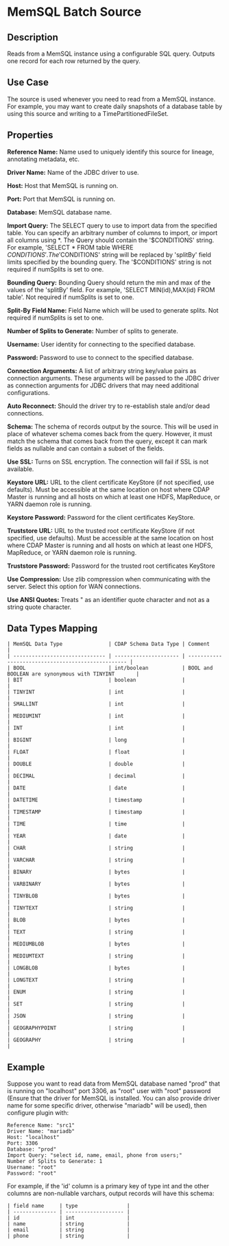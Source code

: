 # MemSQL Batch Source


Description
-----------
Reads from a MemSQL instance using a configurable SQL query.
Outputs one record for each row returned by the query.


Use Case
--------
The source is used whenever you need to read from a MemSQL instance. For example, you may want
to create daily snapshots of a database table by using this source and writing to
a TimePartitionedFileSet.


Properties
----------
**Reference Name:** Name used to uniquely identify this source for lineage, annotating metadata, etc.

**Driver Name:** Name of the JDBC driver to use.

**Host:** Host that MemSQL is running on.

**Port:** Port that MemSQL is running on.

**Database:** MemSQL database name.

**Import Query:** The SELECT query to use to import data from the specified table.
You can specify an arbitrary number of columns to import, or import all columns using \*. The Query should
contain the '$CONDITIONS' string. For example, 'SELECT * FROM table WHERE $CONDITIONS'.
The '$CONDITIONS' string will be replaced by 'splitBy' field limits specified by the bounding query.
The '$CONDITIONS' string is not required if numSplits is set to one.

**Bounding Query:** Bounding Query should return the min and max of the values of the 'splitBy' field.
For example, 'SELECT MIN(id),MAX(id) FROM table'. Not required if numSplits is set to one.

**Split-By Field Name:** Field Name which will be used to generate splits. Not required if numSplits is set to one.

**Number of Splits to Generate:** Number of splits to generate.

**Username:** User identity for connecting to the specified database.

**Password:** Password to use to connect to the specified database.

**Connection Arguments:** A list of arbitrary string key/value pairs as connection arguments. These arguments
will be passed to the JDBC driver as connection arguments for JDBC drivers that may need additional configurations.

**Auto Reconnect:** Should the driver try to re-establish stale and/or dead connections.

**Schema:** The schema of records output by the source. This will be used in place of whatever schema comes
back from the query. However, it must match the schema that comes back from the query,
except it can mark fields as nullable and can contain a subset of the fields.

**Use SSL:** Turns on SSL encryption. The connection will fail if SSL is not available.

**Keystore URL:** URL to the client certificate KeyStore (if not specified, use defaults). Must be accessible at the
same location on host where CDAP Master is running and all hosts on which at least one HDFS, MapReduce, or YARN daemon
role is running.

**Keystore Password:** Password for the client certificates KeyStore.

**Truststore URL:** URL to the trusted root certificate KeyStore (if not specified, use defaults). Must be accessible at
the same location on host where CDAP Master is running and all hosts on which at least one HDFS, MapReduce, or YARN
daemon role is running.

**Truststore Password:** Password for the trusted root certificates KeyStore

**Use Compression:** Use zlib compression when communicating with the server. Select this option for WAN
connections.

**Use ANSI Quotes:** Treats " as an identifier quote character and not as a string quote character.


Data Types Mapping
----------

    | MemSQL Data Type               | CDAP Schema Data Type | Comment                                            |
    | ------------------------------ | --------------------- | -------------------------------------------------- |
    | BOOL                           | int/boolean           | BOOL and BOOLEAN are synonymous with TINYINT       |
    | BIT                            | boolean               |                                                    |
    | TINYINT                        | int                   |                                                    |
    | SMALLINT                       | int                   |                                                    |
    | MEDIUMINT                      | int                   |                                                    |
    | INT                            | int                   |                                                    |
    | BIGINT                         | long                  |                                                    |
    | FLOAT                          | float                 |                                                    |
    | DOUBLE                         | double                |                                                    |
    | DECIMAL                        | decimal               |                                                    |
    | DATE                           | date                  |                                                    |
    | DATETIME                       | timestamp             |                                                    |
    | TIMESTAMP                      | timestamp             |                                                    |
    | TIME                           | time                  |                                                    |
    | YEAR                           | date                  |                                                    |
    | CHAR                           | string                |                                                    |
    | VARCHAR                        | string                |                                                    |
    | BINARY                         | bytes                 |                                                    |
    | VARBINARY                      | bytes                 |                                                    |
    | TINYBLOB                       | bytes                 |                                                    |
    | TINYTEXT                       | string                |                                                    |
    | BLOB                           | bytes                 |                                                    |
    | TEXT                           | string                |                                                    |
    | MEDIUMBLOB                     | bytes                 |                                                    |
    | MEDIUMTEXT                     | string                |                                                    |
    | LONGBLOB                       | bytes                 |                                                    |
    | LONGTEXT                       | string                |                                                    |
    | ENUM                           | string                |                                                    |
    | SET                            | string                |                                                    |
    | JSON                           | string                |                                                    |
    | GEOGRAPHYPOINT                 | string                |                                                    |
    | GEOGRAPHY                      | string                |                                                    |

Example
------
Suppose you want to read data from MemSQL database named "prod" that is running on "localhost" port 3306,
as "root" user with "root" password (Ensure that the driver for MemSQL is installed. You can also provide 
driver name for some specific driver, otherwise "mariadb" will be used),  then configure plugin with: 


```
Reference Name: "src1"
Driver Name: "mariadb"
Host: "localhost"
Port: 3306
Database: "prod"
Import Query: "select id, name, email, phone from users;"
Number of Splits to Generate: 1
Username: "root"
Password: "root"
```  

For example, if the 'id' column is a primary key of type int and the other columns are
non-nullable varchars, output records will have this schema:

    | field name     | type                |
    | -------------- | ------------------- |
    | id             | int                 |
    | name           | string              |
    | email          | string              |
    | phone          | string              |
